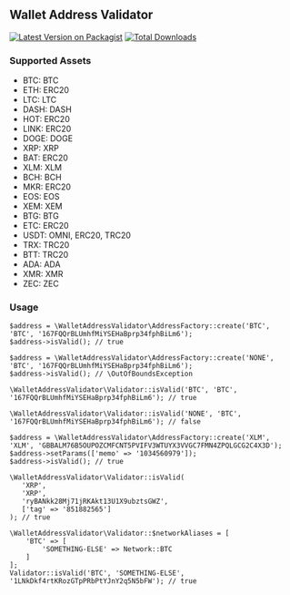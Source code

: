 ## Wallet Address Validator

[![Latest Version on Packagist](https://img.shields.io/packagist/v/azizozk/wallet-address-validator.svg?style=flat-square)](https://packagist.org/packagesazizozk/wallet-address-validator)
[![Total Downloads](https://img.shields.io/packagist/dt/azizozk/wallet-address-validator.svg?style=flat-square)](https://packagist.org/packages/azizozk/wallet-address-validator)

### Supported Assets
 * BTC: BTC
 * ETH: ERC20
 * LTC: LTC
 * DASH: DASH
 * HOT: ERC20
 * LINK: ERC20
 * DOGE: DOGE
 * XRP: XRP
 * BAT: ERC20
 * XLM: XLM
 * BCH: BCH
 * MKR: ERC20
 * EOS: EOS
 * XEM: XEM
 * BTG: BTG
 * ETC: ERC20
 * USDT: OMNI, ERC20, TRC20
 * TRX: TRC20
 * BTT: TRC20
 * ADA: ADA
 * XMR: XMR
 * ZEC: ZEC

### Usage
```
$address = \WalletAddressValidator\AddressFactory::create('BTC', 'BTC', '167FQQrBLUmhfMiYSEHaBprp34fphBiLm6');
$address->isValid(); // true
```
```
$address = \WalletAddressValidator\AddressFactory::create('NONE', 'BTC', '167FQQrBLUmhfMiYSEHaBprp34fphBiLm6');
$address->isValid(); // \OutOfBoundsException
```


```
\WalletAddressValidator\Validator::isValid('BTC', 'BTC', '167FQQrBLUmhfMiYSEHaBprp34fphBiLm6'); // true
```

```
\WalletAddressValidator\Validator::isValid('NONE', 'BTC', '167FQQrBLUmhfMiYSEHaBprp34fphBiLm6'); // false
```

```
$address = \WalletAddressValidator\AddressFactory::create('XLM', 'XLM', 'GBBALM76B5OUPOZCMFCNT5PVIFV3WTUYX3VVGC7FMN4ZPQLGCG2C4X3D');
$address->setParams(['memo' => '1034560979']);
$address->isValid(); // true
```

```
\WalletAddressValidator\Validator::isValid(
   'XRP', 
   'XRP', 
   'ryBANkk28Mj71jRKAkt13U1X9ubztsGWZ',
   ['tag' => '851882565']  
); // true
```

```
\WalletAddressValidator\Validator::$networkAliases = [
    'BTC' => [
        'SOMETHING-ELSE' => Network::BTC
    ]
];
Validator::isValid('BTC', 'SOMETHING-ELSE', '1LNkDkf4rtKRozGTpPRbPtYJnY2q5N5bFW'); // true
```